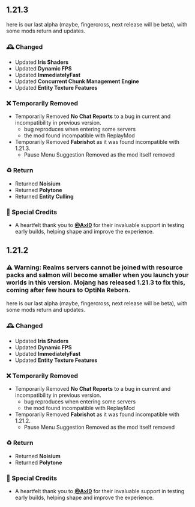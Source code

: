 ## 1.21.3
here is our last alpha (maybe, fingercross, next release will be beta), with some mods return and updates.

### 🕰️ Changed
- Updated **Iris Shaders**
- Updated **Dynamic FPS**
- Updated **ImmediatelyFast**
- Updated **Concurrent Chunk Management Engine**
- Updated **Entity Texture Features**

### ❌ Temporarily Removed
- Temporarily Removed **No Chat Reports** to a bug in current and incompatibility in previous version.
  - bug reproduces when entering some servers
  - the mod found incompatible with ReplayMod
- Temporarily Removed **Fabrishot** as it was found incompatible with 1.21.3.
  - Pause Menu Suggestion Removed as the mod itself removed

### ♻️ Return
- Returned **Noisium**
- Returned **Polytone**
- Returned **Entity Culling**

### 🌸 Special Credits
- A heartfelt thank you to **[@AxI0](https://modrinth.com/user/Axl0)** for their invaluable support in testing early builds, helping shape and improve the experience.

## 1.21.2
### ⚠️ Warning: Realms servers cannot be joined with resource packs and salmon will become smaller when you launch your worlds in this version. Mojang has released 1.21.3 to fix this, coming after few hours to OptiNa Reborn.
here is our last alpha (maybe, fingercross, next release will be beta), with some mods return and updates.

### 🕰️ Changed
- Updated **Iris Shaders**
- Updated **Dynamic FPS**
- Updated **ImmediatelyFast**
- Updated **Entity Texture Features**

### ❌ Temporarily Removed
- Temporarily Removed **No Chat Reports** to a bug in current and incompatibility in previous version.
  - bug reproduces when entering some servers
  - the mod found incompatible with ReplayMod
- Temporarily Removed **Fabrishot** as it was found incompatible with 1.21.2.
  - Pause Menu Suggestion Removed as the mod itself removed 

### ♻️ Return
- Returned **Noisium**
- Returned **Polytone**

### 🌸 Special Credits
- A heartfelt thank you to **[@AxI0](https://modrinth.com/user/Axl0)** for their invaluable support in testing early builds, helping shape and improve the experience.

